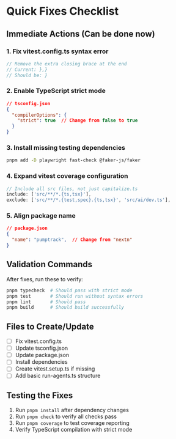 # Quick Fixes Checklist

## Immediate Actions (Can be done now)

### 1. Fix vitest.config.ts syntax error
```typescript
// Remove the extra closing brace at the end
// Current: },} 
// Should be: }
```

### 2. Enable TypeScript strict mode
```json
// tsconfig.json
{
  "compilerOptions": {
    "strict": true  // Change from false to true
  }
}
```

### 3. Install missing testing dependencies
```bash
pnpm add -D playwright fast-check @faker-js/faker
```

### 4. Expand vitest coverage configuration
```typescript
// Include all src files, not just capitalize.ts
include: ['src/**/*.{ts,tsx}'],
exclude: ['src/**/*.{test,spec}.{ts,tsx}', 'src/ai/dev.ts'],
```

### 5. Align package name
```json
// package.json
{
  "name": "pumptrack",  // Change from "nextn"
}
```

## Validation Commands
After fixes, run these to verify:
```bash
pnpm typecheck  # Should pass with strict mode
pnpm test       # Should run without syntax errors
pnpm lint       # Should pass
pnpm build      # Should build successfully
```

## Files to Create/Update
- [ ] Fix vitest.config.ts
- [ ] Update tsconfig.json
- [ ] Update package.json
- [ ] Install dependencies
- [ ] Create vitest.setup.ts if missing
- [ ] Add basic run-agents.ts structure

## Testing the Fixes
1. Run `pnpm install` after dependency changes
2. Run `pnpm check` to verify all checks pass
3. Run `pnpm coverage` to test coverage reporting
4. Verify TypeScript compilation with strict mode